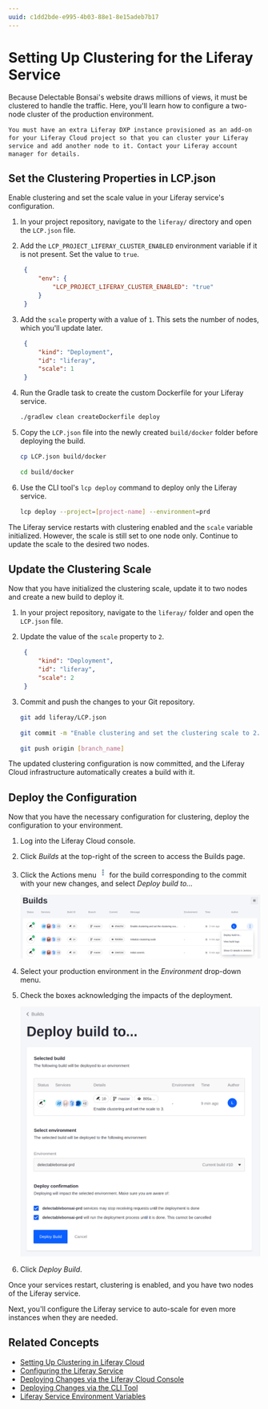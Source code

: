 ```yaml
---
uuid: c1dd2bde-e995-4b03-88e1-8e15adeb7b17
---
```

# Setting Up Clustering for the Liferay Service

Because Delectable Bonsai's website draws millions of views, it must be clustered to handle the traffic. Here, you'll learn how to configure a two-node cluster of the production environment.

```{important}
You must have an extra Liferay DXP instance provisioned as an add-on for your Liferay Cloud project so that you can cluster your Liferay service and add another node to it. Contact your Liferay account manager for details.
```

## Set the Clustering Properties in LCP.json

Enable clustering and set the scale value in your Liferay service's configuration.

1. In your project repository, navigate to the `liferay/` directory and open the `LCP.json` file.

1. Add the `LCP_PROJECT_LIFERAY_CLUSTER_ENABLED` environment variable if it is not present. Set the value to `true`.

   ```json
    {
        "env": {
            "LCP_PROJECT_LIFERAY_CLUSTER_ENABLED": "true"
        }
    }
   ```

1. Add the `scale` property with a value of `1`. This sets the number of nodes, which you'll update later. 

   ```json
    {
        "kind": "Deployment",
        "id": "liferay",
        "scale": 1
    }
   ```

1. Run the Gradle task to create the custom Dockerfile for your Liferay service.

   ```bash
   ./gradlew clean createDockerfile deploy
   ```

1. Copy the `LCP.json` file into the newly created `build/docker` folder before deploying the build.

    ```bash
    cp LCP.json build/docker
    ```

    ```bash
    cd build/docker
    ```

1. Use the CLI tool's `lcp deploy` command to deploy only the Liferay service.

    ```bash
    lcp deploy --project=[project-name] --environment=prd
    ```

The Liferay service restarts with clustering enabled and the `scale` variable initialized. However, the scale is still set to one node only. Continue to update the scale to the desired two nodes.

## Update the Clustering Scale

Now that you have initialized the clustering scale, update it to two nodes and create a new build to deploy it.

1. In your project repository, navigate to the `liferay/` folder and open the `LCP.json` file.

1. Update the value of the `scale` property to `2`.

   ```json
    {
        "kind": "Deployment",
        "id": "liferay",
        "scale": 2
    }
   ```

1. Commit and push the changes to your Git repository.

   ```bash
   git add liferay/LCP.json
   ```

   ```bash
   git commit -m "Enable clustering and set the clustering scale to 2."
   ```

   ```bash
   git push origin [branch_name]
   ```

The updated clustering configuration is now committed, and the Liferay Cloud infrastructure automatically creates a build with it.

## Deploy the Configuration

Now that you have the necessary configuration for clustering, deploy the configuration to your environment.

1. Log into the Liferay Cloud console.

1. Click *Builds* at the top-right of the screen to access the Builds page.

1. Click the Actions menu ![Actions menu icon](../../../images/icon-actions.png) for the build corresponding to the commit with your new changes, and select *Deploy build to...*

   ![Select the build to deploy with your commit message from the Builds page.](./setting-up-clustering-for-the-liferay-service/images/01.png)

1. Select your production environment in the *Environment* drop-down menu.

1. Check the boxes acknowledging the impacts of the deployment.

   ![Choose the production environment and complete the form to deploy the build.](./setting-up-clustering-for-the-liferay-service/images/02.png)

1. Click *Deploy Build*.

Once your services restart, clustering is enabled, and you have two nodes of the Liferay service.

Next, you'll configure the Liferay service to auto-scale for even more instances when they are needed.

## Related Concepts

* [Setting Up Clustering in Liferay Cloud](https://learn.liferay.com/w/liferay-cloud/using-the-liferay-dxp-service/setting-up-clustering-in-liferay-cloud)
* [Configuring the Liferay Service](https://learn.liferay.com/w/liferay-cloud/using-the-liferay-dxp-service/configuring-the-liferay-dxp-service)
* [Deploying Changes via the Liferay Cloud Console](https://learn.liferay.com/w/liferay-cloud/build-and-deploy/deploying-changes-via-the-liferay-cloud-console)
* [Deploying Changes via the CLI Tool](https://learn.liferay.com/w/liferay-cloud/build-and-deploy/deploying-changes-via-the-cli-tool)
* [Liferay Service Environment Variables](https://learn.liferay.com/w/liferay-cloud/using-the-liferay-dxp-service/liferay-service-environment-variables)
